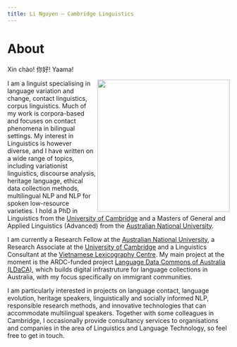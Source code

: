```yaml
---
title: Li Nguyen — Cambridge Linguistics
---
```


# About

Xin chào! 你好! Yaama! 

<img id="my-picture" src="boat.jpg" width="300" height="300" align="right">

I am a linguist specialising in language variation and change, contact linguistics, corpus linguistics. Much of my work is corpora-based and focuses on contact phenomena in bilingual settings. My interest in Linguistics is however diverse, and I have written on a wide range of topics, including variationist linguistics, discourse analysis, heritage language, ethical data collection methods, multilingual NLP and NLP for spoken low-resource varieties. I hold a PhD in Linguistics from the [University of Cambridge](https://www.cam.ac.uk/) and a Masters of General and Applied Linguistics (Advanced) from the [Australian National University](https://www.anu.edu.au/).

I am currently a Research Fellow at the [Australian National University](http://slll.cass.anu.edu.au/), a Research Associate at the [University of Cambridge](https://www.cst.cam.ac.uk/) and a Linguistics Consultant at the [Vietnamese Lexicography Centre](http://www.vietlex.com/). My main project at the moment is the ARDC-funded project [Language Data Commons of Australia (LDaCA)](https://ardc.edu.au/news/a-national-language-data-commons-for-australia/), which builds digital infrastruture for language collections in Australia, with my focus specifically on immigrant communities. 

I am particularly interested in projects on language contact, language evolution, heritage speakers, linguistically and socially informed NLP, responsible research methods, and innovative technologies that can accommodate multilingual speakers. Together with some colleagues in Cambridge, I occasionally provide consultancy services to organisations and companies in the area of Linguistics and Language Technology, so feel free to get in touch. 

